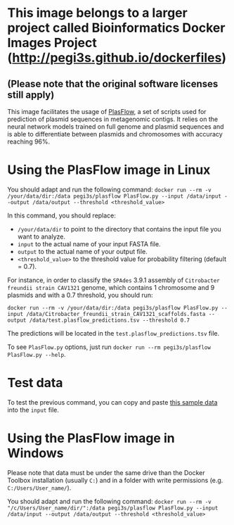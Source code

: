 # This image belongs to a larger project called Bioinformatics Docker Images Project (http://pegi3s.github.io/dockerfiles)
## (Please note that the original software licenses still apply)

This image facilitates the usage of [PlasFlow](https://github.com/smaegol/PlasFlow/blob/master/README.md), a set of scripts used for prediction of plasmid sequences in metagenomic contigs. It relies on the neural network models trained on full genome and plasmid sequences and is able to differentiate between plasmids and chromosomes with accuracy reaching 96%.

# Using the PlasFlow image in Linux
You should adapt and run the following command: `docker run --rm -v /your/data/dir:/data pegi3s/plasflow PlasFlow.py --input /data/input --output /data/output --threshold <threshold_value>`

In this command, you should replace:
- `/your/data/dir` to point to the directory that contains the input file you want to analyze.
- `input` to the actual name of your input FASTA file.
- `output` to the actual name of your output file.
- `<threshold_value>` to the threshold value for probability filtering (default = 0.7).

For instance, in order to classify the `SPAdes` 3.9.1 assembly of `Citrobacter freundii strain CAV1321` genome, which contains 1 chromosome and 9 plasmids and with a 0.7 threshold, you should run: 

`docker run --rm -v /your/data/dir:/data pegi3s/plasflow PlasFlow.py --input /data/Citrobacter_freundii_strain_CAV1321_scaffolds.fasta --output /data/test.plasflow_predictions.tsv --threshold 0.7`

The predictions will be located in the `test.plasflow_predictions.tsv` file.

To see `PlasFlow.py` options, just run `docker run --rm pegi3s/plasflow PlasFlow.py --help`.

# Test data
To test the previous command, you can copy and paste [this sample data](https://raw.githubusercontent.com/pegi3s/dockerfiles/master/plasflow/1.1.0/test_data/Citrobacter_freundii_strain_CAV1321_scaffolds.fasta) into the `input` file.

# Using the PlasFlow image in Windows

Please note that data must be under the same drive than the Docker Toolbox installation (usually `C:`) and in a folder with write permissions (e.g. `C:/Users/User_name/`).

You should adapt and run the following command: `docker run --rm -v "/c/Users/User_name/dir/":/data pegi3s/plasflow PlasFlow.py --input /data/input --output /data/output --threshold <threshold_value>`
